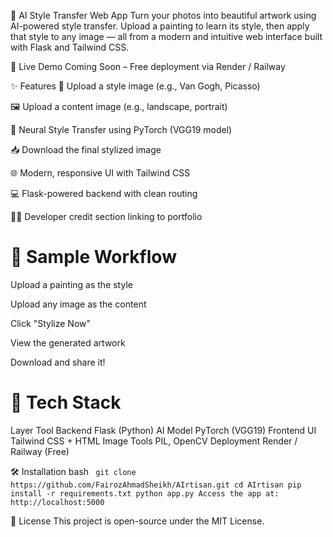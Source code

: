 
🎨 AI Style Transfer Web App
Turn your photos into beautiful artwork using AI-powered style transfer. Upload a painting to learn its style, then apply that style to any image — all from a modern and intuitive web interface built with Flask and Tailwind CSS.

🚀 Live Demo
Coming Soon – Free deployment via Render / Railway

✨ Features
🎨 Upload a style image (e.g., Van Gogh, Picasso)

🖼 Upload a content image (e.g., landscape, portrait)

🧠 Neural Style Transfer using PyTorch (VGG19 model)

📥 Download the final stylized image

🌐 Modern, responsive UI with Tailwind CSS

💻 Flask-powered backend with clean routing

👨‍💻 Developer credit section linking to portfolio

# 📸 Sample Workflow
Upload a painting as the style

Upload any image as the content

Click "Stylize Now"

View the generated artwork

Download and share it!

# 🔧 Tech Stack
Layer	Tool
Backend	Flask (Python)
AI Model	PyTorch (VGG19)
Frontend UI	Tailwind CSS + HTML
Image Tools	PIL, OpenCV
Deployment	Render / Railway (Free)

🛠 Installation
bash ```
git clone https://github.com/FairozAhmadSheikh/AIrtisan.git
cd AIrtisan
pip install -r requirements.txt
python app.py
Access the app at: http://localhost:5000```


📄 License
This project is open-source under the MIT License.

